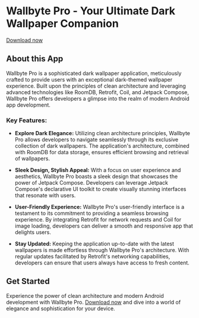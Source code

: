# Wallbyte Pro - Your Ultimate Dark Wallpaper Companion
[Download now](https://play.google.com/store/apps/details?id=com.superbeta.wallbyte_pro)

## About this App

Wallbyte Pro is a sophisticated dark wallpaper application, meticulously crafted to provide users with an exceptional dark-themed wallpaper experience. Built upon the principles of clean architecture and leveraging advanced technologies like RoomDB, Retrofit, Coil, and Jetpack Compose, Wallbyte Pro offers developers a glimpse into the realm of modern Android app development.

### Key Features:

- **Explore Dark Elegance:** Utilizing clean architecture principles, Wallbyte Pro allows developers to navigate seamlessly through its exclusive collection of dark wallpapers. The application's architecture, combined with RoomDB for data storage, ensures efficient browsing and retrieval of wallpapers.

- **Sleek Design, Stylish Appeal:** With a focus on user experience and aesthetics, Wallbyte Pro boasts a sleek design that showcases the power of Jetpack Compose. Developers can leverage Jetpack Compose's declarative UI toolkit to create visually stunning interfaces that resonate with users.

- **User-Friendly Experience:** Wallbyte Pro's user-friendly interface is a testament to its commitment to providing a seamless browsing experience. By integrating Retrofit for network requests and Coil for image loading, developers can deliver a smooth and responsive app that delights users.

- **Stay Updated:** Keeping the application up-to-date with the latest wallpapers is made effortless through Wallbyte Pro's architecture. With regular updates facilitated by Retrofit's networking capabilities, developers can ensure that users always have access to fresh content.

## Get Started

Experience the power of clean architecture and modern Android development with Wallbyte Pro. [Download now](https://play.google.com/store/apps/details?id=com.superbeta.wallbyte_pro) and dive into a world of elegance and sophistication for your device.

